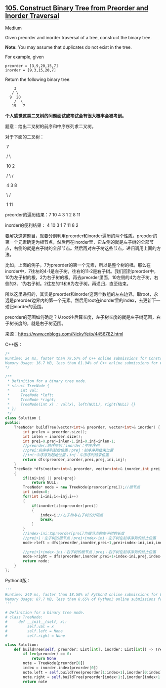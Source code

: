 ## [105. Construct Binary Tree from Preorder and Inorder Traversal](https://leetcode.com/problems/construct-binary-tree-from-preorder-and-inorder-traversal/)

Medium

Given preorder and inorder traversal of a tree, construct the binary tree.

**Note:**
You may assume that duplicates do not exist in the tree.

For example, given

```
preorder = [3,9,20,15,7]
inorder = [9,3,15,20,7]
```

Return the following binary tree:

```
    3
   / \
  9  20
    /  \
   15   7
```



**个人感觉这类二叉树的问题面试或笔试会有很大概率会被考到。**



题意：给出二叉树的前序和中序序列求二叉树。

对于下面的二叉树：

​                       7

​                    /    \

​                10        2

​              /     \      /

​           4        3     8

​                     \     /

​                     1    11

preorder的遍历结果：7  10  4  3  1  2  8  11

inorder的便利结果：  4  10  3  1  7  11 8  2

要解决这道题目，就要分别利用preorder和inorder遍历的两个性质。preoder的第一个元素确定为根节点，然后再在inorder里，它左侧的就是左子树的全部节点，右侧的就是右子树的全部节点。然后再对左子树这些节点，递归调用上面的方法。

比如，上面的例子，7为preorder的第一个元素，所以是整个树的根。那么在inorder中，7往左的4-1是左子树，往右的11-2是右子树。我们回到preorder中，10为左子树的根，2为右子树的根。再去preorder里面，10左侧的4为左子树，右侧的3、1为右子树。2往左的11和8为左子树。再递归，直至结束。

所以这里递归的，其实是preorder和inorder这两个数组的左右边界。取root，永远是preorder边界内的第一个元素。然后用root在inorder里的index，去更新下一递归inorder的范围。

preorder的范围如何确定？从root往后算长度，左子树长度的就是左子树范围，右子树长度的，就是右子树范围。

来源：https://www.cnblogs.com/NickyYe/p/4456782.html

C++版：

```C++
/*
Runtime: 24 ms, faster than 79.57% of C++ online submissions for Construct Binary Tree from Preorder and Inorder Traversal.
Memory Usage: 16.7 MB, less than 61.94% of C++ online submissions for Construct Binary Tree from Preorder and Inorder Traversal.
*/

/**
 * Definition for a binary tree node.
 * struct TreeNode {
 *     int val;
 *     TreeNode *left;
 *     TreeNode *right;
 *     TreeNode(int x) : val(x), left(NULL), right(NULL) {}
 * };
 */
class Solution {
public:
    TreeNode* buildTree(vector<int>& preorder, vector<int>& inorder) {
        int prelen = preorder.size();
        int inlen = inorder.size();
        int prei=0,prej=inlen-1,ini=0,inj=inlen-1;
        //preorder:前序序列；inorder：中序序列
        //prei:前序序列起始位置；prej：前序序列结束位置
        //ini:中序序列起始位置；inj：中序序列结束位置
        return dfs(preorder,inorder,prei,prej,ini,inj);
    }
    TreeNode *dfs(vector<int>& preorder, vector<int>& inorder,int prei,int prej,int ini,int inj)
    {
        if(ini>inj || prei>prej)
            return NULL;
        TreeNode* node = new TreeNode(preorder[prei]);//根节点
        int index=0;
        for(int i=ini;i<=inj;i++)
        {
            if(inorder[i]==preorder[prei])
            {
                index=i;//左子树与右子树的分隔点
                break;
            }
        }
        //index-ini:以preorder[prei]为根节点的左子树的长度
        //prei+1：左子树的根节点；prei+index-ini：左子树在前序序列的终止位置
        node->left = dfs(preorder,inorder,prei+1,prei+index-ini,ini,index-1);//分隔点左边为左子树
        
        //prei+1+index-ini：右子树的根节点；prej：右子树在前序序列的终止位置        
        node->right = dfs(preorder,inorder,prei+1+index-ini,prej,index+1,inj);//分隔点右边为右子树
        return node;
    }
};
```

Python3版：

```python
'''
Runtime: 240 ms, faster than 18.50% of Python3 online submissions for Construct Binary Tree from Preorder and Inorder Traversal.
Memory Usage: 87.7 MB, less than 8.65% of Python3 online submissions for Construct Binary Tree from Preorder and Inorder Traversal.
'''

# Definition for a binary tree node.
# class TreeNode:
#     def __init__(self, x):
#         self.val = x
#         self.left = None
#         self.right = None

class Solution:
    def buildTree(self, preorder: List[int], inorder: List[int]) -> TreeNode:
        if len(preorder) == 0:
            return None
        note = TreeNode(preorder[0])
        index = inorder.index(preorder[0])
        note.left = self.buildTree(preorder[1:index+1],inorder[0:index])
        note.right = self.buildTree(preorder[index+1:],inorder[index+1:])
        return note
```

